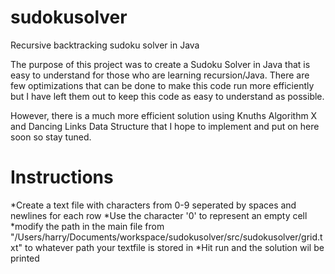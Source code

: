 # sudokusolver
Recursive backtracking sudoku solver in Java

The purpose of this project was to create a Sudoku Solver in Java that is easy to understand for those who
are learning recursion/Java. There are few optimizations that can be done to make this code run more efficiently but I have left
them out to keep this code as easy to understand as possible. 

However, there is a much more efficient solution using Knuths Algorithm X and Dancing Links Data Structure 
that I hope to implement and put on here soon so stay tuned.

<h1>Instructions</h1>
*Create a text file with characters from 0-9 seperated by spaces and newlines for each row
*Use the character '0' to represent an empty cell
*modify the path in the main file from "/Users/harry/Documents/workspace/sudokusolver/src/sudokusolver/grid.txt"
to whatever path your textfile is stored in
*Hit run and the solution wil be printed

